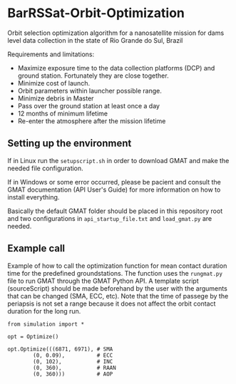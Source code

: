 # BarRSSat-Orbit-Optimization
Orbit selection optimization algorithm for a nanosatellite mission for dams level data collection in the state of Rio Grande do Sul, Brazil

Requirements and limitations:
- Maximize exposure time to the data collection platforms (DCP) and ground station. Fortunately they are close together.
- Minimize cost of launch.
- Orbit parameters within launcher possible range.
- Minimize debris in Master
- Pass over the ground station at least once a day
- 12 months of minimum lifetime
- Re-enter the atmosphere after the mission lifetime

## Setting up the environment

If in Linux run the ```setupscript.sh``` in order to download GMAT and make the needed file configuration. 

If in Windows or some error occurred, please be pacient and consult the GMAT documentation (API User's Guide) for more information on how to install everything.

Basically the default GMAT folder should be placed in this repository root and two configurations in ```api_startup_file.txt``` and ```load_gmat.py``` are needed.

## Example call

Example of how to call the optimization function for mean contact duration time for the predefined groundstations. The function uses the ```rungmat.py``` file to run GMAT through the GMAT Python API. A template script (sourceScript) should be made beforehand by the user with the arguments that can be changed (SMA, ECC, etc). Note that the time of passege by the periapsis is not set a range because it does not affect the orbit contact duration for the long run.  

```
from simulation import *

opt = Optimize()

opt.Optimize(((6871, 6971), # SMA
        (0, 0.09),          # ECC 
        (0, 102),           # INC
        (0, 360),           # RAAN
        (0, 360)))          # AOP
```